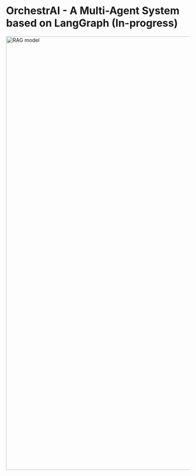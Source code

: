 # OrchestrAI - A Multi-Agent System based on LangGraph (In-progress)
<img width="2120" height="1188" alt="RAG model" src="https://github.com/user-attachments/assets/036ea65a-4752-4b8f-adbe-848476f0cd39" />

